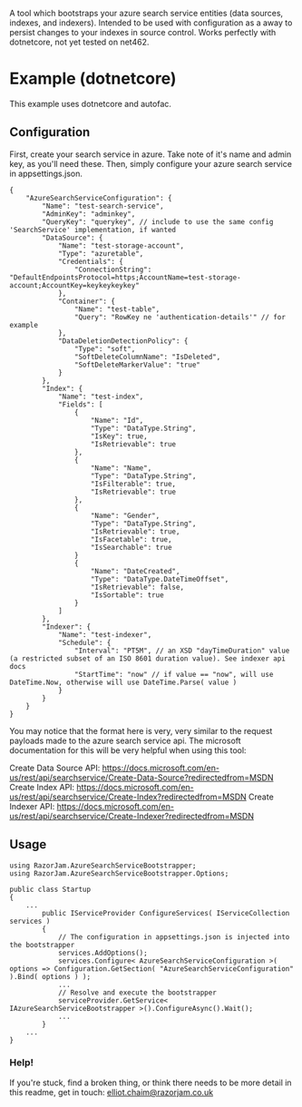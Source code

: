 A tool which bootstraps your azure search service entities (data sources, indexes, and indexers). Intended to be used with configuration as a away to persist changes to your indexes in source control. Works perfectly with dotnetcore, not yet tested on net462.

# Example (dotnetcore)
This example uses dotnetcore and autofac.

## Configuration
First, create your search service in azure. Take note of it's name and admin key, as you'll need these.
Then, simply configure your azure search service in appsettings.json. 

```
{
    "AzureSearchServiceConfiguration": {
        "Name": "test-search-service",
        "AdminKey": "adminkey",
        "QueryKey": "querykey", // include to use the same config 'SearchService' implementation, if wanted
        "DataSource": {
            "Name": "test-storage-account",
            "Type": "azuretable",
            "Credentials": {
                "ConnectionString": "DefaultEndpointsProtocol=https;AccountName=test-storage-account;AccountKey=keykeykeykey"
            },
            "Container": {
                "Name": "test-table",
                "Query": "RowKey ne 'authentication-details'" // for example
            },
            "DataDeletionDetectionPolicy": {
                "Type": "soft",
                "SoftDeleteColumnName": "IsDeleted",
                "SoftDeleteMarkerValue": "true"
            }
        },
        "Index": {
            "Name": "test-index",
            "Fields": [
                {
                    "Name": "Id",
                    "Type": "DataType.String",
                    "IsKey": true,
                    "IsRetrievable": true
                },
                {
                    "Name": "Name",
                    "Type": "DataType.String",
                    "IsFilterable": true,
                    "IsRetrievable": true
                },
                {
                    "Name": "Gender",
                    "Type": "DataType.String",
                    "IsRetrievable": true,
                    "IsFacetable": true,
                    "IsSearchable": true
                }
                {
                    "Name": "DateCreated",
                    "Type": "DataType.DateTimeOffset",
                    "IsRetrievable": false,
                    "IsSortable": true
                }
            ]
        },
        "Indexer": {
            "Name": "test-indexer",
            "Schedule": {
                "Interval": "PT5M", // an XSD "dayTimeDuration" value (a restricted subset of an ISO 8601 duration value). See indexer api docs
                "StartTime": "now" // if value == "now", will use DateTime.Now, otherwise will use DateTime.Parse( value )
            }
        }
    }
}
```

You may notice that the format here is very, very similar to the request payloads made to the azure search service api. The microsoft documentation for this will be very helpful when using this tool:

Create Data Source API: https://docs.microsoft.com/en-us/rest/api/searchservice/Create-Data-Source?redirectedfrom=MSDN
Create Index API: https://docs.microsoft.com/en-us/rest/api/searchservice/Create-Index?redirectedfrom=MSDN
Create Indexer API: https://docs.microsoft.com/en-us/rest/api/searchservice/Create-Indexer?redirectedfrom=MSDN

## Usage
```
using RazorJam.AzureSearchServiceBootstrapper;
using RazorJam.AzureSearchServiceBootstrapper.Options;

public class Startup
{
    ...
        public IServiceProvider ConfigureServices( IServiceCollection services )
        {
            // The configuration in appsettings.json is injected into the bootstrapper
            services.AddOptions();
            services.Configure< AzureSearchServiceConfiguration >( options => Configuration.GetSection( "AzureSearchServiceConfiguration" ).Bind( options ) );
            ...
            // Resolve and execute the bootstrapper
            serviceProvider.GetService< IAzureSearchServiceBootstrapper >().ConfigureAsync().Wait();
            ...
        }
    ...
}
```

### Help!
If you're stuck, find a broken thing, or think there needs to be more detail in this readme, get in touch: elliot.chaim@razorjam.co.uk

